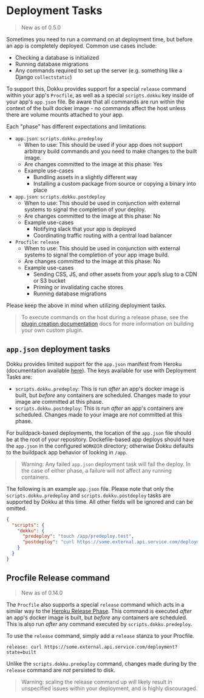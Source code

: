 # Deployment Tasks

> New as of 0.5.0

Sometimes you need to run a command on at deployment time, but before an app is completely deployed. Common use cases include:

* Checking a database is initialized
* Running database migrations
* Any commands required to set up the server (e.g. something like a Django `collectstatic`)

To support this, Dokku provides support for a special `release` command within your app's `Procfile`, as well as a special `scripts.dokku` key inside of your app's `app.json` file. Be aware that all commands are run within the context of the built docker image - no commands affect the host unless there are volume mounts attached to your app.

Each "phase" has different expectations and limitations:

- `app.json`: `scripts.dokku.predeploy`
    - When to use: This should be used if your app does not support arbitrary build commands and you need to make changes to the built image.
    - Are changes committed to the image at this phase: Yes
    - Example use-cases
        - Bundling assets in a slightly different way
        - Installing a custom package from source or copying a binary into place
- `app.json`: `scripts.dokku.postdeploy`
    - When to use: This should be used in conjunction with external systems to signal the completion of your deploy.
    - Are changes committed to the image at this phase: No
    - Example use-cases
        - Notifying slack that your app is deployed
        - Coordinating traffic routing with a central load balancer
- `Procfile`: `release`
    - When to use: This should be used in conjunction with external systems to signal the completion of your app image build.
    - Are changes committed to the image at this phase: No
    - Example use-cases
        - Sending CSS, JS, and other assets from your app’s slug to a CDN or S3 bucket
        - Priming or invalidating cache stores
        - Running database migrations

Please keep the above in mind when utilizing deployment tasks.

> To execute commands on the host during a release phase, see the [plugin creation documentation](/docs/development/plugin-creation) docs for more information on building your own custom plugin.

## `app.json` deployment tasks

Dokku provides limited support for the `app.json` manifest from Heroku (documentation available [here](https://devcenter.heroku.com/articles/app-json-schema)). The keys available for use with Deployment Tasks are:

- `scripts.dokku.predeploy`: This is run _after_ an app's docker image is built, but _before_ any containers are scheduled. Changes made to your image are committed at this phase.
- `scripts.dokku.postdeploy`: This is run _after_ an app's containers are scheduled. Changes made to your image are *not* committed at this phase.

For buildpack-based deployments, the location of the `app.json` file should be at the root of your repository. Dockefile-based app deploys should have the `app.json` in the configured `WORKDIR` directory; otherwise Dokku defaults to the buildpack app behavior of looking in `/app`.

> Warning: Any failed `app.json` deployment task will fail the deploy. In the case of either phase, a failure will not affect any running containers.

The following is an example `app.json` file. Please note that only the `scripts.dokku.predeploy` and `scripts.dokku.postdeploy` tasks are supported by Dokku at this time. All other fields will be ignored and can be omitted.

```json
{
  "scripts": {
    "dokku": {
      "predeploy": "touch /app/predeploy.test",
      "postdeploy": "curl https://some.external.api.service.com/deployment?state=success"
    }
  }
}
```

## Procfile Release command

> New as of 0.14.0

The `Procfile` also supports a special `release` command which acts in a similar way to the [Heroku Release Phase](https://devcenter.heroku.com/articles/release-phase). This command is executed _after_ an app's docker image is built, but _before_ any containers are scheduled. This is also run _after_ any command executed by `scripts.dokku.predeploy`.

To use the `release` command, simply add a `release` stanza to your Procfile.

```Procfile
release: curl https://some.external.api.service.com/deployment?state=built
```

Unlike the `scripts.dokku.predeploy` command, changes made during by the `release` command are *not* persisted to disk.

> Warning: scaling the release command up will likely result in unspecified issues within your deployment, and is highly discouraged.
